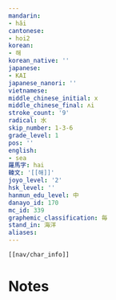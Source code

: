 ```yaml
---
mandarin:
- hǎi
cantonese:
- hoi2
korean:
- 해
korean_native: ''
japanese:
- KAI
japanese_nanori: ''
vietnamese:
middle_chinese_initial: x
middle_chinese_final: ʌi
stroke_count: '9'
radical: 水
skip_number: 1-3-6
grade_level: 1
pos: ''
english:
- sea
羅馬字: hai
韓文: '[[해]]'
joyo_level: '2'
hsk_level: ''
hanmun_edu_level: 中
danayo_id: 170
mc_id: 339
graphemic_classification: 毎
stand_in: 海洋
aliases:
---
```

```meta-bind-embed
[[nav/char_info]]
```

# Notes
